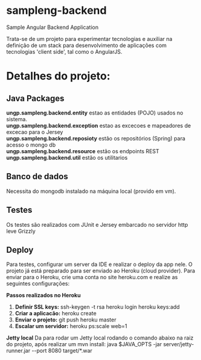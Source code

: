 sampleng-backend
================
Sample Angular Backend Application

Trata-se de um projeto para experimentar tecnologias e auxiliar na definição de um stack para desenvolvimento de
 aplicações com tecnologias 'client side', tal como o AngularJS.


Detalhes do projeto:
===================

## Java Packages ##
__ungp.sampleng.backend.entity__ estao as entidades (POJO) usados no sistema.  
__ungp.sampleng.backend.exception__ estao as excecoes e mapeadores de excecao para o Jersey  
__ungp.sampleng.backend.reposioty__ estão os repositórios (Spring) para acesso o mongo db  
__ungp.sampleng.backend.resource__ estão os endpoints REST  
__ungp.sampleng.backend.util__ estão os utilitarios  

## Banco de dados ##  
Necessita do mongodb instalado na máquina local (provido em vm).

## Testes ##
  Os testes são realizados com JUnit e Jersey embarcado no servidor http leve Grizzly  

## Deploy ##
Para testes, configurar um server da IDE e realizar o deploy da app nele.
O projeto já está preparado para ser enviado ao Heroku (cloud provider).
Para enviar para o Heroku, crie uma conta no site heroku.com e realize as seguintes configurações:

__Passos realizados no Heroku__  
1) __Definir SSL keys:__ ssh-keygen -t rsa heroku login heroku keys:add
2) __Criar a aplicacão:__ heroku create
3) __Enviar o projeto:__ git push heroku master
4) __Escalar um servidor:__ heroku ps:scale web=1

__Jetty local__
Da para rodar um Jetty local rodando o comando abaixo na raiz do projeto, após realizar um mvn install:
java $JAVA_OPTS -jar server/jetty-runner.jar --port 8080 target/*.war
